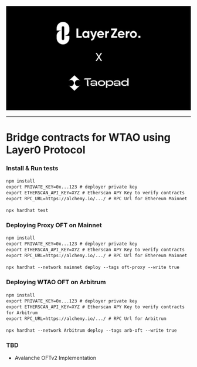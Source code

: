 <div align="center">
    <img alt="LayerZero" src="resources/logo.png"/>
</div>

---

# Bridge contracts for WTAO using Layer0 Protocol

### Install & Run tests

```shell
npm install
export PRIVATE_KEY=0x...123 # deployer private key
export ETHERSCAN_API_KEY=XYZ # Etherscan APY Key to verify contracts
export RPC_URL=https://alchemy.io/.../ # RPC Url for Ethereum Mainnet

npx hardhat test
```

### Deploying Proxy OFT on Mainnet

```shell
npm install
export PRIVATE_KEY=0x...123 # deployer private key
export ETHERSCAN_API_KEY=XYZ # Etherscan APY Key to verify contracts
export RPC_URL=https://alchemy.io/.../ # RPC Url for Ethereum Mainnet

npx hardhat --network mainnet deploy --tags oft-proxy --write true
```


### Deploying WTAO OFT on Arbitrum

```shell
npm install
export PRIVATE_KEY=0x...123 # deployer private key
export ETHERSCAN_API_KEY=XYZ # Etherscan APY Key to verify contracts for Arbitrum
export RPC_URL=https://alchemy.io/.../ # RPC Url for Arbitrum

npx hardhat --network Arbitrum deploy --tags arb-oft --write true
```

### TBD
- Avalanche OFTv2 Implementation
